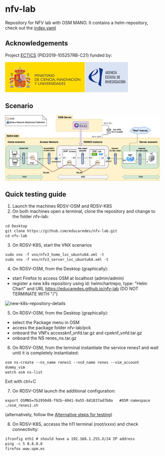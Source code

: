 # nfv-lab
Repository for NFV lab with OSM MANO.
It contains a helm-repository, check out the [index.yaml](index.yaml)

## Acknowledgements

Project [ECTICS](https://www.dit.upm.es/~giros/project/ectics/) (PID2019-105257RB-C21) funded by:

![financing-logo](doc/img/MICIU_AEI_w400.jpg)

## Scenario
![scenario detail](doc/en/img/nfv-lab-figura4.drawio.png)

## Quick testing guide
1. Launch the machines RDSV-OSM and RDSV-K8S
2. On both machines open a terminal, clone the repository and change to the folder nfv-lab:

```
cd Desktop
git clone https://github.com/educaredes/nfv-lab.git
cd nfv-lab
```

3. On RDSV-K8S, start the VNX scenarios

```
sudo vnx -f vnx/nfv3_home_lxc_ubuntu64.xml -t
sudo vnx -f vnx/nfv3_server_lxc_ubuntu64.xml -t
```

4. On RDSV-OSM, from the Desktop (graphically):

- start Firefox to access OSM at localhost (admin/admin)
- register a new k8s  repository using id: helmchartrepo, type: "Helm Chart" 
and URL https://educaredes.github.io/nfv-lab (DO NOT TERMINATE WITH "/")

![new-k8s-repository-details](doc/img/new-k8s-repository.png)

5. On RDSV-OSM, from the Desktop (graphically):
- select the Package menu in OSM
- access the package folder nfv-lab/pck
- onboard the VNFs accessknf_vnfd.tar.gz and cpeknf_vnfd.tar.gz
- onboard the NS renes_ns.tar.gz

6. On RDSV-OSM, from the terminal instantiate the service renes1 and wait 
until it is completely instantiated:

```
osm ns-create --ns_name renes1 --nsd_name renes --vim_account dummy_vim
watch osm ns-list
```

Exit with ctrl+C


7. On RDSV-OSM launch the additional configuration:

```
export OSMNS=7b2950d8-f92b-4041-9a55-8d1837ad7b0a   #OSM namespace
./osm_renes1.sh
```
(alternatively, follow the [Alternative steps for testing](README-alt-6-9.md))

8. On RDSV-K8S, accesss the h11 terminal (root/xxxx) and check connectivity:

```
ifconfig eth1 # should have a 192.168.1.255.X/24 IP address
ping -c 5 8.8.8.8
firefox www.upm.es
```
